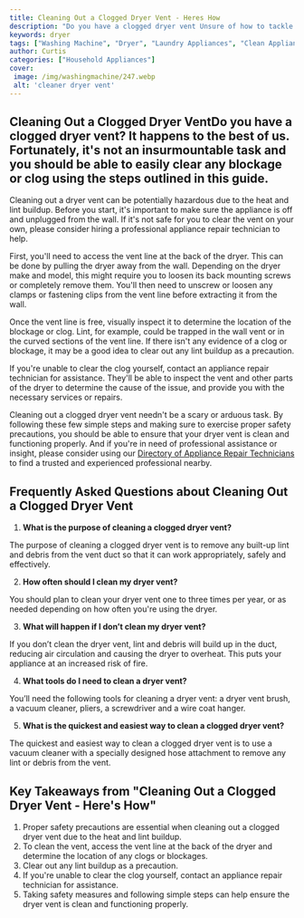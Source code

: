 ```yaml
---
title: Cleaning Out a Clogged Dryer Vent - Heres How
description: "Do you have a clogged dryer vent Unsure of how to tackle this problem This blog post explains how to clean out a clogged dryer vent so you can have it running efficiently and safely again"
keywords: dryer
tags: ["Washing Machine", "Dryer", "Laundry Appliances", "Clean Appliance"]
author: Curtis
categories: ["Household Appliances"]
cover: 
 image: /img/washingmachine/247.webp
 alt: 'cleaner dryer vent'
---
```

## Cleaning Out a Clogged Dryer VentDo you have a clogged dryer vent? It happens to the best of us. Fortunately, it's not an insurmountable task and you should be able to easily clear any blockage or clog using the steps outlined in this guide. 

Cleaning out a dryer vent can be potentially hazardous due to the heat and lint buildup. Before you start, it's important to make sure the appliance is off and unplugged from the wall. If it's not safe for you to clear the vent on your own, please consider hiring a professional appliance repair technician to help.

First, you'll need to access the vent line at the back of the dryer. This can be done by pulling the dryer away from the wall. Depending on the dryer make and model, this might require you to loosen its back mounting screws or completely remove them. You'll then need to unscrew or loosen any clamps or fastening clips from the vent line before extracting it from the wall.

Once the vent line is free, visually inspect it to determine the location of the blockage or clog. Lint, for example, could be trapped in the wall vent or in the curved sections of the vent line. If there isn't any evidence of a clog or blockage, it may be a good idea to clear out any lint buildup as a precaution.

If you're unable to clear the clog yourself, contact an appliance repair technician for assistance. They'll be able to inspect the vent and other parts of the dryer to determine the cause of the issue, and provide you with the necessary services or repairs.

Cleaning out a clogged dryer vent needn't be a scary or arduous task. By following these few simple steps and making sure to exercise proper safety precautions, you should be able to ensure that your dryer vent is clean and functioning properly. And if you're in need of professional assistance or insight, please consider using our [Directory of Appliance Repair Technicians](./pages/appliance-repair-technicians) to find a trusted and experienced professional nearby.

## Frequently Asked Questions about Cleaning Out a Clogged Dryer Vent

1. **What is the purpose of cleaning a clogged dryer vent?** 

The purpose of cleaning a clogged dryer vent is to remove any built-up lint and debris from the vent duct so that it can work appropriately, safely and effectively. 

2. **How often should I clean my dryer vent?** 

You should plan to clean your dryer vent one to three times per year, or as needed depending on how often you're using the dryer.

3. **What will happen if I don’t clean my dryer vent?** 

If you don’t clean the dryer vent, lint and debris will build up in the duct, reducing air circulation and causing the dryer to overheat. This puts your appliance at an increased risk of fire. 

4. **What tools do I need to clean a dryer vent?** 

You’ll need the following tools for cleaning a dryer vent: a dryer vent brush, a vacuum cleaner, pliers, a screwdriver and a wire coat hanger. 

5. **What is the quickest and easiest way to clean a clogged dryer vent?** 

The quickest and easiest way to clean a clogged dryer vent is to use a vacuum cleaner with a specially designed hose attachment to remove any lint or debris from the vent.

## Key Takeaways from "Cleaning Out a Clogged Dryer Vent - Here's How" 
1. Proper safety precautions are essential when cleaning out a clogged dryer vent due to the heat and lint buildup.
2. To clean the vent, access the vent line at the back of the dryer and determine the location of any clogs or blockages. 
3. Clear out any lint buildup as a precaution.
4. If you're unable to clear the clog yourself, contact an appliance repair technician for assistance. 
5. Taking safety measures and following simple steps can help ensure the dryer vent is clean and functioning properly.
